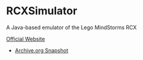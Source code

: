 # RCXSimulator
 A Java-based emulator of the Lego MindStorms RCX

[Official Website](https://www4.cs.fau.de/~felser/RCXSimulator/)
* [Archive.org Snapshot](https://web.archive.org/web/20170811193902/https://www4.cs.fau.de/~felser/RCXSimulator/)
